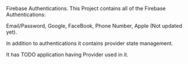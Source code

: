 Firebase Authentications.
This Project contains all of the Firebase Authentications:

Email/Password, Google, FaceBook, Phone Number, Apple (Not updated yet).

In addition to authentications it contains provider state management. 

It has TODO application having Provider used in it.

